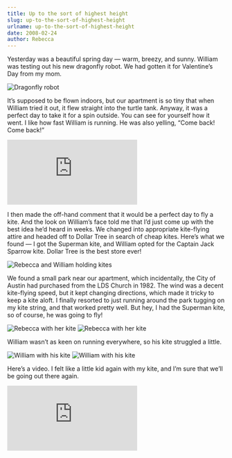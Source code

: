 ```yaml
---
title: Up to the sort of highest height
slug: up-to-the-sort-of-highest-height
urlname: up-to-the-sort-of-highest-height
date: 2008-02-24
author: Rebecca
---
```

Yesterday was a beautiful spring day &mdash; warm, breezy, and sunny. William
was testing out his new dragonfly robot. We had gotten it for Valentine&#x02bc;s
Day from my mom.

<img src="{static}/images/2008-02-14-dragonfly.jpg" alt="Dragonfly robot" class="img-fluid" />

It&#x02bc;s supposed to be flown indoors, but our apartment is so tiny that when
William tried it out, it flew straight into the turtle tank. Anyway, it was a
perfect day to take it for a spin outside. You can see for yourself how it went.
I like how fast William is running. He was also yelling, &ldquo;Come back! Come
back!&rdquo;

<div class="c7ec6da9 position-relative">
	<iframe src="https://player.vimeo.com/video/312173714?byline=0&portrait=0" class="bf9b6481 position-absolute" frameborder="0" webkitallowfullscreen mozallowfullscreen allowfullscreen></iframe>
</div>

I then made the off-hand comment that it would be a perfect day to fly a kite.
And the look on William&#x02bc;s face told me that I&#x02bc;d just come up with
the best idea he&#x02bc;d heard in weeks. We changed into appropriate
kite-flying attire and headed off to Dollar Tree in search of cheap kites.
Here&#x02bc;s what we found &mdash; I got the Superman kite, and William opted
for the Captain Jack Sparrow kite. Dollar Tree is the best store ever!

<img src="{static}/images/2008-02-23-kites-01.jpg" alt="Rebecca and William holding kites" class="img-fluid" />

We found a small park near our apartment, which incidentally, the City of Austin
had purchased from the LDS Church in 1982. The wind was a decent kite-flying
speed, but it kept changing directions, which made it tricky to keep a kite
aloft. I finally resorted to just running around the park tugging on my kite
string, and that worked pretty well. But hey, I had the Superman kite, so of
course, he was going to fly!

<img src="{static}/images/2008-02-23-kites-02.jpg" alt="Rebecca with her kite" class="img-fluid" />

<img src="{static}/images/2008-02-23-kites-03.jpg" alt="Rebecca with her kite" class="img-fluid" />

William wasn&#x02bc;t as keen on running everywhere, so his kite struggled a
little.

<img src="{static}/images/2008-02-23-kites-04.jpg" alt="William with his kite" class="img-fluid" />

<img src="{static}/images/2008-02-23-kites-05.jpg" alt="William with his kite" class="img-fluid" />

Here&#x02bc;s a video. I felt like a little kid again with my kite, and
I&#x02bc;m sure that we&#x02bc;ll be going out there again.

<div class="f63aa9f3 position-relative">
	<iframe src="https://player.vimeo.com/video/724014?byline=0&portrait=0" class="bf9b6481 position-absolute" frameborder="0" webkitallowfullscreen mozallowfullscreen allowfullscreen></iframe>
</div>

<script src="https://player.vimeo.com/api/player.js"></script>
